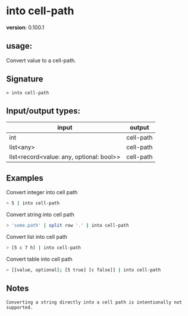 # into cell-path

**version**: 0.100.1

## **usage**:

Convert value to a cell-path.

## Signature

`> into cell-path `

## Input/output types:

| input                                        | output    |
| -------------------------------------------- | --------- |
| int                                          | cell-path |
| list\<any\>                                  | cell-path |
| list\<record\<value: any, optional: bool\>\> | cell-path |

## Examples

Convert integer into cell path

```bash
> 5 | into cell-path
```

Convert string into cell path

```bash
> 'some.path' | split row '.' | into cell-path
```

Convert list into cell path

```bash
> [5 c 7 h] | into cell-path
```

Convert table into cell path

```bash
> [[value, optional]; [5 true] [c false]] | into cell-path
```

## Notes

```text
Converting a string directly into a cell path is intentionally not supported.
```
